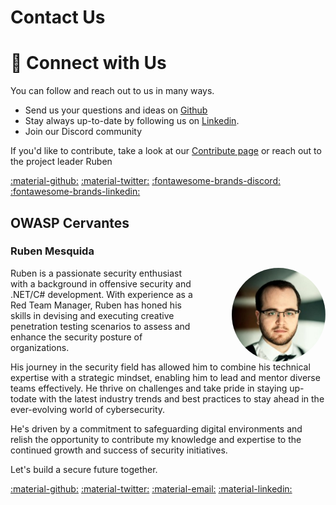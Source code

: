 # Contact Us 

# &#128172; Connect with Us

You can follow and reach out to us in many ways.

- Send us your questions and ideas on [Github](https://github.com/CervantesSec/cervantes)
- Stay always up-to-date by following us on [Linkedin](https://www.linkedin.com/company/owasp-cervantes/).
- Join our Discord community

If you'd like to contribute, take a look at our [Contribute page](contribute.md) or reach out to the project leader Ruben

[:material-github:](https://github.com/CervantesSec/)
[:material-twitter:](https://twitter.com/Cervantes_Sec)
[:fontawesome-brands-discord:](https://discord.gg/BvzNjT3Qzc)
[:fontawesome-brands-linkedin:](https://www.linkedin.com/company/owasp-cervantes/)

## OWASP Cervantes

### Ruben Mesquida

<img src="../assets/contributor.jpeg" width="150px" style="border-radius: 50%; margin-left: 4em;" align="right">

Ruben is a passionate security enthusiast with a background in offensive security and .NET/C# development. With experience as a Red Team Manager, Ruben has honed his skills in devising and executing creative penetration testing scenarios to assess and enhance the security posture of organizations.

His journey in the security field has allowed him to combine his technical expertise with a strategic mindset, enabling him to lead and mentor diverse teams effectively. He thrive on challenges and take pride in staying up-todate with the latest industry trends and best practices to stay ahead in the ever-evolving world of cybersecurity.

He's driven by a commitment to safeguarding digital environments and relish the opportunity to contribute my knowledge and expertise to the continued growth and success of security initiatives.

Let's build a secure future together.

[:material-github:](https://github.com/mesquidar)
[:material-twitter:](https://twitter.com/mesquidar)
[:material-email:](mailto:ruben.mesquida@owasp.org)
[:material-linkedin:](https://es.linkedin.com/in/ruben-mesquida-gomila)

<br>
